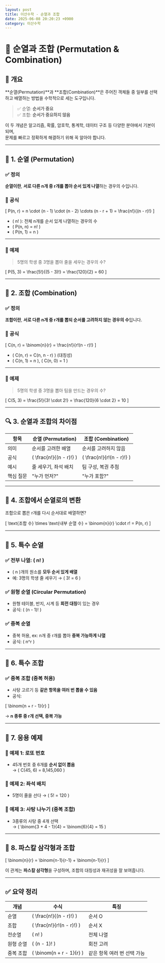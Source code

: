 ```yaml
---
layout: post
title: 이산수학 - 순열과 조합
date: 2025-06-08 20:20:23 +0900
category: 이산수학
---
```

# 🔢 순열과 조합 (Permutation & Combination)

## 📌 개요

**순열(Permutation)**과 **조합(Combination)**은 주어진 객체들 중 일부를 선택하고 배열하는 방법을 수학적으로 세는 도구입니다.

> ✅ 순열: **순서가 중요**  
> ✅ 조합: **순서가 중요하지 않음**

이 두 개념은 알고리즘, 확률, 암호학, 통계학, 데이터 구조 등 다양한 분야에서 기본이 되며,  
문제를 빠르고 정확하게 해결하기 위해 꼭 알아야 합니다.

---

## 🎯 1. 순열 (Permutation)

### ✅ 정의

**순열이란**, **서로 다른 n개 중 r개를 뽑아 순서 있게 나열**하는 경우의 수입니다.

### 📌 공식

\[
P(n, r) = n \cdot (n - 1) \cdot (n - 2) \cdots (n - r + 1) = \frac{n!}{(n - r)!}
\]

- \( n! \): 전체 n개를 순서 있게 나열하는 경우의 수  
- \( P(n, n) = n! \)  
- \( P(n, 1) = n \)

---

### 🧪 예제

> 5명의 학생 중 3명을 뽑아 줄을 세우는 경우의 수?

\[
P(5, 3) = \frac{5!}{(5 - 3)!} = \frac{120}{2} = 60
\]

---

## 🧠 2. 조합 (Combination)

### ✅ 정의

**조합이란**, **서로 다른 n개 중 r개를 뽑되 순서를 고려하지 않는 경우의 수**입니다.

### 📌 공식

\[
C(n, r) = \binom{n}{r} = \frac{n!}{r!(n - r)!}
\]

- \( C(n, r) = C(n, n - r) \) (대칭성)  
- \( C(n, 1) = n \), \( C(n, 0) = 1 \)

---

### 🧪 예제

> 5명의 학생 중 3명을 뽑아 팀을 만드는 경우의 수?

\[
C(5, 3) = \frac{5!}{3! \cdot 2!} = \frac{120}{6 \cdot 2} = 10
\]

---

## 🔍 3. 순열과 조합의 차이점

| 항목 | 순열 (Permutation) | 조합 (Combination) |
|------|--------------------|---------------------|
| 의미 | 순서를 고려한 배열 | 순서를 고려하지 않음 |
| 공식 | \( \frac{n!}{(n - r)!} \) | \( \frac{n!}{r!(n - r)!} \) |
| 예시 | 줄 세우기, 좌석 배치 | 팀 구성, 복권 추첨 |
| 핵심 질문 | "누가 먼저?" | "누가 포함?" |

---

## 🔁 4. 조합에서 순열로의 변환

조합으로 뽑은 r개를 다시 순서대로 배열하면?

\[
\text{조합 수} \times \text{내부 순열 수} = \binom{n}{r} \cdot r! = P(n, r)
\]

---

## 🧮 5. 특수 순열

### ✅ 전부 나열: \( n! \)

- \( n \)개의 원소를 **모두 순서 있게 배열**  
- 예: 3명의 학생 줄 세우기 → \( 3! = 6 \)

### ✅ 원형 순열 (Circular Permutation)

- 원형 테이블, 반지, 시계 등 **회전 대칭**이 있는 경우  
- 공식: \( (n - 1)! \)

### ✅ 중복 순열

- 중복 허용, ex: n개 중 r개를 뽑아 **중복 가능하게 나열**  
- 공식: \( n^r \)

---

## 🧮 6. 특수 조합

### ✅ 중복 조합 (중복 허용)

- 사탕 고르기 등 **같은 항목을 여러 번 뽑을 수 있음**  
- 공식:

\[
\binom{n + r - 1}{r}
\]

→ **n 종류 중 r개 선택, 중복 가능**

---

## 🧩 7. 응용 예제

### 🎲 예제 1: 로또 번호

- 45개 번호 중 6개를 **순서 없이 뽑음**  
→ \( C(45, 6) = 8,145,060 \)

### 👔 예제 2: 좌석 배치

- 5명이 줄을 선다 → \( 5! = 120 \)

### 🍬 예제 3: 사탕 나누기 (중복 조합)

- 3종류의 사탕 중 4개 선택  
→ \( \binom{3 + 4 - 1}{4} = \binom{6}{4} = 15 \)

---

## 🧠 8. 파스칼 삼각형과 조합

\[
\binom{n}{r} = \binom{n-1}{r-1} + \binom{n-1}{r}
\]

이 관계는 **파스칼 삼각형**을 구성하며, 조합의 대칭성과 재귀성을 잘 보여줍니다.

---

## ✅ 요약 정리

| 개념 | 수식 | 특징 |
|------|------|------|
| 순열 | \( \frac{n!}{(n - r)!} \) | 순서 O |
| 조합 | \( \frac{n!}{r!(n - r)!} \) | 순서 X |
| 전순열 | \( n! \) | 전체 나열 |
| 원형 순열 | \( (n - 1)! \) | 회전 고려 |
| 중복 조합 | \( \binom{n + r - 1}{r} \) | 같은 항목 여러 번 선택 가능 |
